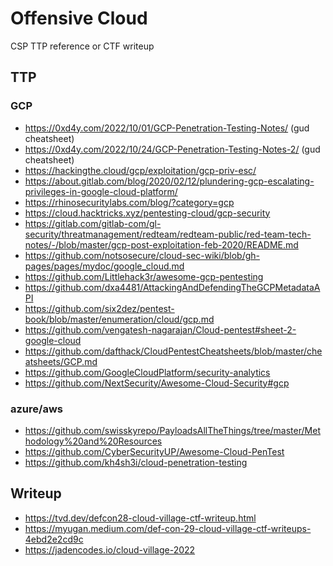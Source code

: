 # Offensive Cloud

CSP TTP reference or CTF writeup

## TTP

### GCP
- https://0xd4y.com/2022/10/01/GCP-Penetration-Testing-Notes/ (gud cheatsheet)
- https://0xd4y.com/2022/10/24/GCP-Penetration-Testing-Notes-2/ (gud cheatsheet)
- https://hackingthe.cloud/gcp/exploitation/gcp-priv-esc/
- https://about.gitlab.com/blog/2020/02/12/plundering-gcp-escalating-privileges-in-google-cloud-platform/
- https://rhinosecuritylabs.com/blog/?category=gcp
- https://cloud.hacktricks.xyz/pentesting-cloud/gcp-security
- https://gitlab.com/gitlab-com/gl-security/threatmanagement/redteam/redteam-public/red-team-tech-notes/-/blob/master/gcp-post-exploitation-feb-2020/README.md
- https://github.com/notsosecure/cloud-sec-wiki/blob/gh-pages/pages/mydoc/google_cloud.md
- https://github.com/Littlehack3r/awesome-gcp-pentesting
- https://github.com/dxa4481/AttackingAndDefendingTheGCPMetadataAPI
- https://github.com/six2dez/pentest-book/blob/master/enumeration/cloud/gcp.md
- https://github.com/vengatesh-nagarajan/Cloud-pentest#sheet-2-google-cloud
- https://github.com/dafthack/CloudPentestCheatsheets/blob/master/cheatsheets/GCP.md
- https://github.com/GoogleCloudPlatform/security-analytics
- https://github.com/NextSecurity/Awesome-Cloud-Security#gcp

### azure/aws
- https://github.com/swisskyrepo/PayloadsAllTheThings/tree/master/Methodology%20and%20Resources
- https://github.com/CyberSecurityUP/Awesome-Cloud-PenTest
- https://github.com/kh4sh3i/cloud-penetration-testing

## Writeup
- https://tvd.dev/defcon28-cloud-village-ctf-writeup.html
- https://myugan.medium.com/def-con-29-cloud-village-ctf-writeups-4ebd2e2cd9c
- https://jadencodes.io/cloud-village-2022
